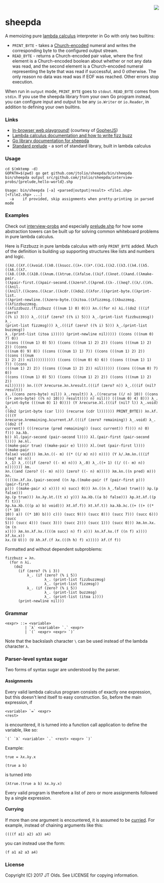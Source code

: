 <img align="right" src="res/photo.png">

# sheepda

A memoizing pure
[lambda calculus](https://en.wikipedia.org/wiki/Lambda_calculus) interpreter
in Go with only two builtins:

 * `PRINT_BYTE` - takes a
    [Church-encoded](https://en.wikipedia.org/wiki/Church_encoding) numeral
    and writes the corresponding byte to the configured output stream.
 * `READ_BYTE` - returns a Church-encoded pair value, where the first element
    is a Church-encoded boolean about whether or not any data was read, and the
    second element is a Church-encoded numeral representing the byte that was
    read if successful, and 0 otherwise. The only reason no data was read was
    if EOF was reached. Other errors stop execution.

When run in `output` mode, `PRINT_BYTE` goes to `stdout`. `READ_BYTE` comes
from `stdin`. If you use the sheepda library from your own Go program instead,
you can configure input and output to be any `io.Writer` or `io.Reader`, in
addition to defining your own builtins.

### Links

 * [In-browser web playground!](https://jtolio.github.io/sheepda/) (courtesy of [GopherJS](https://github.com/gopherjs/gopherjs))
 * [Lambda calculus documentation and how to write fizz buzz](http://www.jtolio.com/writing/2017/03/whiteboard-problems-in-pure-lambda-calculus/)
 * [Go library documentation for sheepda](https://godoc.org/github.com/jtolio/sheepda)
 * [Standard prelude](interview-probs/prelude.shp) - a sort of standard library, built in lambda calculus

### Usage

```
cd $(mktemp -d)
GOPATH=$(pwd) go get github.com/jtolio/sheepda/bin/sheepda
bin/sheepda output src/github.com/jtolio/sheepda/interview-probs/{prelude,hello-world}.shp
```

```
Usage: bin/sheepda [-a] <parsed|output|result> <file1.shp> [<file2.shp> ...]
  -a	if provided, skip assignments when pretty-printing in parsed mode
```

### Examples

Check out
[interview-probs](interview-probs/) and especially [prelude.shp](interview-probs/prelude.shp)
for how some abstraction towers can be built up for solving common whiteboard
problems in pure lambda calculus.

Here is Fizzbuzz in pure lambda calculus with only `PRINT_BYTE` added. Much of
the definition is building up supporting structures like lists and numbers and
logic.

```
((λU.((λY.((λvoid.((λ0.((λsucc.((λ+.((λ*.((λ1.((λ2.((λ3.((λ4.((λ5.((λ6.((λ7.
((λ8.((λ9.((λ10.((λnum.((λtrue.((λfalse.((λif.((λnot.((λand.((λmake-pair.
((λpair-first.((λpair-second.((λzero?.((λpred.((λ-.((λeq?.((λ/.((λ%.((λnil.
((λnil?.((λcons.((λcar.((λcdr.((λdo2.((λfor.((λprint-byte.((λprint-list.
((λprint-newline.((λzero-byte.((λitoa.((λfizzmsg.((λbuzzmsg.((λfizzbuzzmsg.
((λfizzbuzz.(fizzbuzz (((num 1) 0) 0))) λn.((for n) λi.((do2 (((if (zero?
((% i) 3))) λ_.(((if (zero? ((% i) 5))) λ_.(print-list fizzbuzzmsg)) λ_.
(print-list fizzmsg))) λ_.(((if (zero? ((% i) 5))) λ_.(print-list buzzmsg))
λ_.(print-list (itoa i))))) (print-newline nil))))) ((cons (((num 0) 7) 0))
((cons (((num 1) 0) 5)) ((cons (((num 1) 2) 2)) ((cons (((num 1) 2) 2)) ((cons
(((num 0) 9) 8)) ((cons (((num 1) 1) 7)) ((cons (((num 1) 2) 2)) ((cons (((num
1) 2) 2)) nil)))))))))) ((cons (((num 0) 6) 6)) ((cons (((num 1) 1) 7)) ((cons
(((num 1) 2) 2)) ((cons (((num 1) 2) 2)) nil)))))) ((cons (((num 0) 7) 0))
((cons (((num 1) 0) 5)) ((cons (((num 1) 2) 2)) ((cons (((num 1) 2) 2))
nil)))))) λn.(((Y λrecurse.λn.λresult.(((if (zero? n)) λ_.(((if (nil? result))
λ_.((cons zero-byte) nil)) λ_.result)) λ_.((recurse ((/ n) 10)) ((cons
((+ zero-byte) ((% n) 10))) result)))) n) nil))) (((num 0) 4) 8))) λ_.
(print-byte (((num 0) 1) 0)))) (Y λrecurse.λl.(((if (nil? l)) λ_.void) λ_.
((do2 (print-byte (car l))) (recurse (cdr l))))))) PRINT_BYTE)) λn.λf.((((Y
λrecurse.λremaining.λcurrent.λf.(((if (zero? remaining)) λ_.void) λ_.((do2 (f
current)) (((recurse (pred remaining)) (succ current)) f)))) n) 0) f))) λa.λb.
b)) λl.(pair-second (pair-second l)))) λl.(pair-first (pair-second l)))) λe.λl.
((make-pair true) ((make-pair e) l)))) λl.(not (pair-first l)))) ((make-pair
false) void))) λm.λn.((- m) ((* ((/ m) n)) n)))) (Y λ/.λm.λn.(((if ((eq? m) n))
λ_.1) λ_.(((if (zero? ((- m) n))) λ_.0) λ_.((+ 1) ((/ ((- m) n)) n))))))) λm.
λn.((and (zero? ((- m) n))) (zero? ((- n) m))))) λm.λn.((n pred) m))) λn.
((((λn.λf.λx.(pair-second ((n λp.((make-pair (f (pair-first p))) (pair-first
p))) ((make-pair x) x)))) n) succ) 0))) λn.((n λ_.false) true))) λp.(p false)))
λp.(p true))) λx.λy.λt.((t x) y))) λa.λb.((a b) false))) λp.λt.λf.((p f) t)))
λp.λa.λb.(((p a) b) void))) λt.λf.f)) λt.λf.t)) λa.λb.λc.((+ ((+ ((* ((* 10)
10)) a)) ((* 10) b))) c))) (succ 9))) (succ 8))) (succ 7))) (succ 6))) (succ
5))) (succ 4))) (succ 3))) (succ 2))) (succ 1))) (succ 0))) λm.λn.λx.(m (n
x)))) λm.λn.λf.λx.((((m succ) n) f) x))) λn.λf.λx.(f ((n f) x)))) λf.λx.x))
λx.(U U))) (U λh.λf.(f λx.(((h h) f) x))))) λf.(f f))
```

Formatted and without dependent subproblems:

```
fizzbuzz = λn.
  (for n λi.
    (do2
      (if (zero? (% i 3))
          λ_. (if (zero? (% i 5))
                  λ_. (print-list fizzbuzzmsg)
                  λ_. (print-list fizzmsg))
          λ_. (if (zero? (% i 5))
                  λ_. (print-list buzzmsg)
                  λ_. (print-list (itoa i))))
      (print-newline nil)))
```

### Grammar

```
<expr> ::= <variable>
         | `λ` <variable> `.` <expr>
         | `(` <expr> <expr> `)`
```

Note that the backslash character `\` can be used instead of the lambda
character `λ`.

### Parser-level syntax sugar

Two forms of syntax sugar are understood by the parser.

#### Assignments

Every valid lambda calculus program consists of exactly one expression, but
this doesn't lend itself to easy construction. So, before the main expression,
if

```
<variable> `=` <expr>
<rest>
```

is encountered, it is turned into a function call application to define the
variable, like so:

```
`(` `λ` <variable> `.` <rest> <expr> `)`
```

Example:

```
true = λx.λy.x

(true a b)
```

is turned into

```
(λtrue.(true a b) λx.λy.x)
```

Every valid program is therefore a list of zero or more assignments followed
by a single expression.

#### Currying

If more than one argument is encountered, it is assumed to be
[curried](https://en.wikipedia.org/wiki/Currying).
For example, instead of chaining arguments like this:

```
((((f a1) a2) a3) a4)
```

you can instead use the form:

```
(f a1 a2 a3 a4)
```

### License

Copyright (C) 2017 JT Olds. See LICENSE for copying information.
